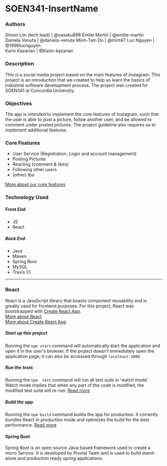 ﻿# SOEN341-InsertName
### Authors
Simon Lim (tech lead) | @nasaku898
Émilie Martin         | @emilie-martin  
Daniela Venuta        | @daniela-venuta
Minh-Tam Do           | @mint47
Luc Nguyen            | @1999lucnguyen  
Karin Kazarian        | @Karin-kazarian  

### Description
This is a social media project based on the main features of instagram. This project is an introduction that we created to help us learn  the basics of industrial software development process.
The project was created for SOEN341 at Concordia University.

### Objectives
The app is intended to implement the core features of Instagram, such that the user is able to post a picture, follow another user, and be allowed to comment under posted pictures. The project guideline also requires us to implement additional features.

### Core Features
* User Service (Registration, Login and account management)
* Posting Pictures
* Reacting (comment & likes)
* Following other users
* (other) tba

[More about our core features](https://github.com/emilie-martin/SOEN341-InsertName/wiki/Program-Breakdown)

### Technology Used
##### Front End
* JS
* React
##### Back End
* Java
* Maven
* Spring Boot
* MySQL
* Travis CI

- - -

### React
React is a JavaScript library that boasts component reusability and is greatly used for frontend purposes.
For this project, React was bootstrapped with [Create React App](https://github.com/facebook/create-react-app).  
[More about React](https://reactjs.org/)  
[More about Create React App](https://facebook.github.io/create-react-app/docs/getting-started)

##### Start up this project
Running the `npm start` command will automatically start the application and  open it in the user's browser.
If the project doesn't immediately open the application page, it can also be accessed through `localhost:3000`.

##### Run the tests
Running the `npm  test` command will run all test suits in 'watch mode'.
Watch mode implies that when any part of the code is modified, the modified test suite will re-run.
[Read more](https://facebook.github.io/create-react-app/docs/running-tests)

##### Build the app
Running the `npm build` command builds the app for production.
It correctly bundles React in production mode and optimizes the build for the best performance.
[Read more](https://facebook.github.io/create-react-app/docs/deployment)

#### Spring Boot
Spring Boot is an open source Java-based framework used to create a micro Service.
It is developed by Pivotal Team and is used to build stand-alone and production ready spring applications.
